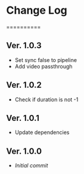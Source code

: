 
# Change Log

==========

## Ver. 1.0.3
- Set sync false to pipeline
- Add video passthrough

## Ver. 1.0.2
- Check if duration is not -1

## Ver. 1.0.1
- Update dependencies

## Ver. 1.0.0

- *Initial commit*
